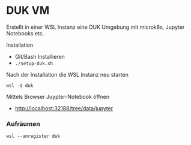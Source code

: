 # DUK VM

Erstellt in einer WSL Instanz eine DUK Umgebung mit microk8s, Jupyter Notebooks etc.

Installation
* Git/Bash Installieren
* `./setup-duk.sh`

Nach der Installation die WSL Instanz neu starten

    wsl -d duk
    
Mittels Browser Juypter-Notebook öffnen

* [http://localhost:32188/tree/data/jupyter](http://localhost:32188/tree/data/jupyter)
    
### Aufräumen

    wsl --unregister duk    